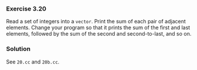 ### Exercise 3.20

Read a set of integers into a `vector`. Print the sum of each pair of adjacent
elements. Change your program so that it prints the sum of the first and last
elements, followed by the sum of the second and second-to-last, and so on.

### Solution

See `20.cc` and `20b.cc`.
